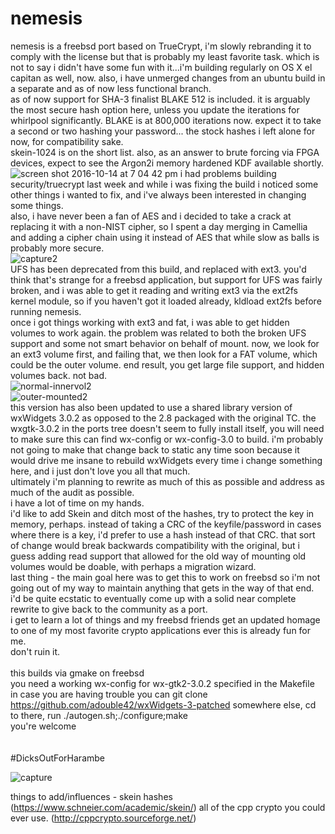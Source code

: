 # nemesis
nemesis is a freebsd port based on TrueCrypt, i'm slowly rebranding it to comply with the license but that is probably my least favorite task. which is not to say i didn't have some fun with it...i'm building regularly on OS X el capitan as well, now. also, i have unmerged changes from an ubuntu build in a separate and as of now less functional branch.<br>
as of now support for SHA-3 finalist BLAKE 512 is included. it is arguably the most secure hash option here, unless you update the iterations for whirlpool significantly. BLAKE is at 800,000 iterations now. expect it to take a second or two hashing your password... the stock hashes i left alone for now, for compatibility sake.<br>
skein-1024 is on the short list. also, as an answer to brute forcing via FPGA devices, expect to see the Argon2i memory hardened KDF available shortly.<br>
![screen shot 2016-10-14 at 7 04 42 pm](https://cloud.githubusercontent.com/assets/22229007/19405272/c637326c-9243-11e6-9ff8-188012d2c399.png)
i had problems building security/truecrypt last week and while i was fixing the build i noticed some other things i wanted to fix, and i've always been interested in changing some things.<br>
also, i have never been a fan of AES and i decided to take a crack at replacing it with a non-NIST cipher, so I spent a day merging in Camellia and adding a cipher chain using it instead of AES that while slow as balls is probably more secure.<br>
![capture2](https://cloud.githubusercontent.com/assets/22229007/18573416/36651456-7b91-11e6-9128-2e220f834c5a.png)<br>
UFS has been deprecated from this build, and replaced with ext3. you'd think that's strange for a freebsd application, but support for UFS was fairly broken, and i was able to get it reading and writing ext3 via the ext2fs kernel module, so if you haven't got it loaded already, kldload ext2fs before running nemesis.<br>
once i got things working with ext3 and fat, i was able to get hidden volumes to work again. the problem was related to both the broken UFS support and some not smart behavior on behalf of mount. now, we look for an ext3 volume first, and failing that, we then look for a FAT volume, which could be the outer volume. end result, you get large file support, and hidden volumes back. not bad.<br>
![normal-innervol2](https://cloud.githubusercontent.com/assets/22229007/18756831/5e0f18f2-80bf-11e6-86ae-99b8597a2b77.png)<br>
![outer-mounted2](https://cloud.githubusercontent.com/assets/22229007/18756885/9328a940-80bf-11e6-9fb0-b482d9e11c62.png)<br>
this version has also been updated to use a shared library version of wxWidgets 3.0.2 as opposed to the 2.8 packaged with the original TC. the wxgtk-3.0.2 in the ports tree doesn't seem to fully install itself, you will need to  make sure this can find wx-config 
or wx-config-3.0 to build. i'm probably not going to make that change back to static any time soon because it would drive me insane to rebuild wxWidgets every time i change something here, and i just don't love you all that much.<br>
ultimately i'm planning to rewrite as much of this as possible and address as much of the audit as possible.<br>
i have a lot of time on my hands.<br>
i'd like to add Skein and ditch most of the hashes, try to protect the key in memory, perhaps. instead of taking a CRC of the keyfile/password in cases where there is a key, i'd prefer to use a hash instead of that CRC. that sort of change would break backwards compatibility with the original, but i guess adding read support that allowed for the old way of mounting old volumes would be doable, with perhaps a migration wizard. <br>
last thing - the main goal here was to get this to work on freebsd so i'm not going out of my way to maintain anything that gets in the way of that end.<br>
i'd be quite ecstatic to eventually come up with a solid near complete rewrite to give back to the community as a port.<br>
i get to learn a lot of things and my freebsd friends get an updated homage to one of my most favorite crypto applications ever
this is already fun for me.<br>
don't ruin it.
<br>
<br>
this builds via gmake on freebsd<br>
you need a working wx-config for wx-gtk2-3.0.2 specified in the Makefile<br>
in case you are having trouble you can git clone https://github.com/adouble42/wxWidgets-3-patched somewhere else, cd to there, run ./autogen.sh;./configure;make<br>
you're welcome<br>
<br>
<br>
#DicksOutForHarambe

![capture](https://cloud.githubusercontent.com/assets/22229007/18573392/06267938-7b91-11e6-867b-3a7a281830b4.png)

things to add/influences - skein hashes
(https://www.schneier.com/academic/skein/)
all of the cpp crypto you could ever use.
(http://cppcrypto.sourceforge.net/)
